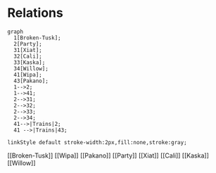 # Relations
```mermaid
graph
  1[Broken-Tusk];
  2[Party];
  31[Xiat];
  32[Cali];
  33[Kaska];
  34[Willow];
  41[Wipa];
  43[Pakano];
  1-->2;
  1-->41;
  2-->31;
  2-->32;
  2-->33;
  2-->34;
  41-->|Trains|2;
  41 -->|Trains|43;
  
linkStyle default stroke-width:2px,fill:none,stroke:gray;
```
[[Broken-Tusk]]
[[Wipa]]
[[Pakano]]
[[Party]]
[[Xiat]]
[[Cali]]
[[Kaska]]
[[Willow]]